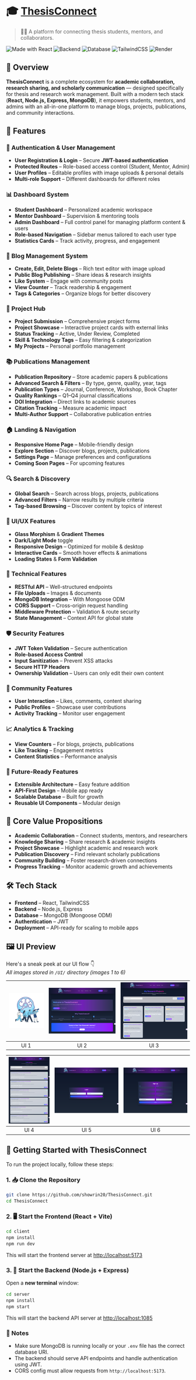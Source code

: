 # 🎓 [ThesisConnect](https://docs.google.com/document/d/1C-v7He-nDQgbw6lyI3BAR52A98BQpnWWdbkWAWkjkrk/edit?usp=sharing)

> 👩‍💻 A platform for connecting thesis students, mentors, and collaborators.

![Made with React](https://img.shields.io/badge/Frontend-React.js-blue?style=flat-square\&logo=react)
![Backend](https://img.shields.io/badge/Backend-Express.js-lightgrey?style=flat-square\&logo=express)
![Database](https://img.shields.io/badge/Database-MongoDB-green?style=flat-square\&logo=mongodb)
![TailwindCSS](https://img.shields.io/badge/Styling-TailwindCSS-38bdf8?style=flat-square\&logo=tailwindcss)
![Render](https://img.shields.io/badge/Deployment-Render-purple?style=flat-square)


## 📌 Overview

**ThesisConnect** is a complete ecosystem for **academic collaboration, research sharing, and scholarly communication** — designed specifically for thesis and research work management.
Built with a modern tech stack (**React, Node.js, Express, MongoDB**), it empowers students, mentors, and admins with an all-in-one platform to manage blogs, projects, publications, and community interactions.



## 🚀 Features

### 🔐 Authentication & User Management

* **User Registration & Login** – Secure **JWT-based authentication**
* **Protected Routes** – Role-based access control (Student, Mentor, Admin)
* **User Profiles** – Editable profiles with image uploads & personal details
* **Multi-role Support** – Different dashboards for different roles



### 📊 Dashboard System

* **Student Dashboard** – Personalized academic workspace
* **Mentor Dashboard** – Supervision & mentoring tools
* **Admin Dashboard** – Full control panel for managing platform content & users
* **Role-based Navigation** – Sidebar menus tailored to each user type
* **Statistics Cards** – Track activity, progress, and engagement



### 📝 Blog Management System

* **Create, Edit, Delete Blogs** – Rich text editor with image upload
* **Public Blog Publishing** – Share ideas & research insights
* **Like System** – Engage with community posts
* **View Counter** – Track readership & engagement
* **Tags & Categories** – Organize blogs for better discovery



### 🚀 Project Hub

* **Project Submission** – Comprehensive project forms
* **Project Showcase** – Interactive project cards with external links
* **Status Tracking** – Active, Under Review, Completed
* **Skill & Technology Tags** – Easy filtering & categorization
* **My Projects** – Personal portfolio management



### 📚 Publications Management

* **Publication Repository** – Store academic papers & publications
* **Advanced Search & Filters** – By type, genre, quality, year, tags
* **Publication Types** – Journal, Conference, Workshop, Book Chapter
* **Quality Rankings** – Q1–Q4 journal classifications
* **DOI Integration** – Direct links to academic sources
* **Citation Tracking** – Measure academic impact
* **Multi-Author Support** – Collaborative publication entries



### 🏠 Landing & Navigation

* **Responsive Home Page** – Mobile-friendly design
* **Explore Section** – Discover blogs, projects, publications
* **Settings Page** – Manage preferences and configurations
* **Coming Soon Pages** – For upcoming features



### 🔍 Search & Discovery

* **Global Search** – Search across blogs, projects, publications
* **Advanced Filters** – Narrow results by multiple criteria
* **Tag-based Browsing** – Discover content by topics of interest



### 🎨 UI/UX Features

* **Glass Morphism** & **Gradient Themes**
* **Dark/Light Mode** toggle
* **Responsive Design** – Optimized for mobile & desktop
* **Interactive Cards** – Smooth hover effects & animations
* **Loading States** & **Form Validation**



### 🔧 Technical Features

* **RESTful API** – Well-structured endpoints
* **File Uploads** – Images & documents
* **MongoDB Integration** – With Mongoose ODM
* **CORS Support** – Cross-origin request handling
* **Middleware Protection** – Validation & route security
* **State Management** – Context API for global state



### 🛡️ Security Features

* **JWT Token Validation** – Secure authentication
* **Role-based Access Control**
* **Input Sanitization** – Prevent XSS attacks
* **Secure HTTP Headers**
* **Ownership Validation** – Users can only edit their own content



### 📱 Community Features

* **User Interaction** – Likes, comments, content sharing
* **Public Profiles** – Showcase user contributions
* **Activity Tracking** – Monitor user engagement



### 📈 Analytics & Tracking

* **View Counters** – For blogs, projects, publications
* **Like Tracking** – Engagement metrics
* **Content Statistics** – Performance analysis



### 🔮 Future-Ready Features

* **Extensible Architecture** – Easy feature addition
* **API-First Design** – Mobile app ready
* **Scalable Database** – Built for growth
* **Reusable UI Components** – Modular design



## 🎯 Core Value Propositions

* **Academic Collaboration** – Connect students, mentors, and researchers
* **Knowledge Sharing** – Share research & academic insights
* **Project Showcase** – Highlight academic and research work
* **Publication Discovery** – Find relevant scholarly publications
* **Community Building** – Foster research-driven connections
* **Progress Tracking** – Monitor academic growth and achievements



## 🛠 Tech Stack

* **Frontend** – React, TailwindCSS
* **Backend** – Node.js, Express
* **Database** – MongoDB (Mongoose ODM)
* **Authentication** – JWT
* **Deployment** – API-ready for scaling to mobile apps





## 🖼️ UI Preview

Here's a sneak peek at our UI flow 👇  
*All images stored in `/UI/` directory (images 1 to 6)*

| ![UI 1](https://github.com/showrin20/ThesisConnect/blob/main/UI/1.png) | ![UI 2](https://github.com/showrin20/ThesisConnect/blob/main/UI/2.png) | ![UI 3](https://github.com/showrin20/ThesisConnect/blob/main/UI/3.png) |
|:--:|:--:|:--:|
| UI 1 | UI 2 | UI 3 |

| ![UI 5](https://github.com/showrin20/ThesisConnect/blob/main/UI/5.png) | ![UI 4](https://github.com/showrin20/ThesisConnect/blob/main/UI/4.png) | ![UI 6](https://github.com/showrin20/ThesisConnect/blob/main/UI/6.png) |
|:--:|:--:|:--:|
| UI 4 | UI 5 | UI 6 |



## 🚀 Getting Started with ThesisConnect

To run the project locally, follow these steps:

### 1. 📥 Clone the Repository

```bash
git clone https://github.com/showrin20/ThesisConnect.git
cd ThesisConnect
```



### 2. 🖥️ Start the Frontend (React + Vite)

```bash
cd client
npm install
npm run dev
```

This will start the frontend server at [http://localhost:5173](http://localhost:5173)



### 3. 🧠 Start the Backend (Node.js + Express)

Open a **new terminal** window:

```bash
cd server
npm install
npm start
```

This will start the backend API server at [http://localhost:1085](http://localhost:1085)



### 📌 Notes

* Make sure MongoDB is running locally or your `.env` file has the correct database URI.
* The backend should serve API endpoints and handle authentication using JWT.
* CORS config must allow requests from `http://localhost:5173`.






